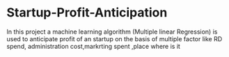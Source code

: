 # Startup-Profit-Anticipation
In this project a machine learning algorithm (Multiple linear Regression) is used to anticipate profit
of an startup on the basis of multiple factor like RD spend, administration cost,markrting spent ,place
where is it
